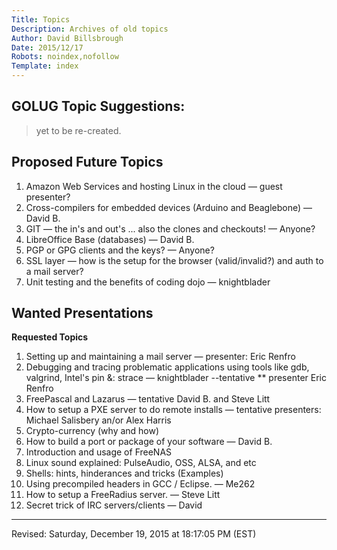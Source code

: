 ```yaml
---
Title: Topics
Description: Archives of old topics
Author: David Billsbrough
Date: 2015/12/17
Robots: noindex,nofollow
Template: index
---
```


## GOLUG Topic Suggestions:

> yet to be re-created.


## Proposed Future Topics

1. Amazon Web Services and hosting Linux in the cloud &#8212; guest presenter?
2. Cross-compilers for embedded devices (Arduino and Beaglebone) &#8212; David B.
3. GIT &#8212; the in's and out's ... also the clones and checkouts! &#8212; Anyone?
4. LibreOffice Base (databases) &#8212; David B.
5. PGP or GPG clients and the keys? &#8212; Anyone?
6. SSL layer &#8212; how is the setup for the browser (valid/invalid?) and auth to a mail server?
7. Unit testing and the benefits of coding dojo &#8212; knightblader

## Wanted Presentations

__Requested Topics__

1. Setting up and maintaining a mail server &#8212; presenter: Eric Renfro
2. Debugging and tracing problematic applications using tools like gdb, valgrind, Intel's pin &: strace &#8212; knightblader --tentative
** presenter Eric Renfro
3. FreePascal and Lazarus &#8212; tentative David B. and Steve Litt
4. How to setup a PXE server to do remote installs &#8212; tentative presenters: Michael Salisbery an/or Alex Harris
5. Crypto-currency (why and how)
6. How to build a port or package of your software &#8212; David B.
7. Introduction and usage of FreeNAS
8. Linux sound explained: PulseAudio, OSS, ALSA, and etc 
9. Shells: hints, hinderances and tricks (Examples)
0. Using precompiled headers in GCC / Eclipse. &#8212; Me262
1. How to setup a FreeRadius server. &#8212; Steve Litt
2. Secret trick of IRC servers/clients &#8212; David

--------------------
Revised: Saturday, December 19, 2015 at 18:17:05 PM (EST)
